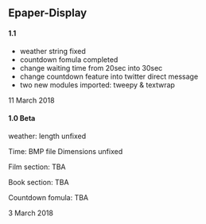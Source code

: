 ## Epaper-Display

#### 1.1 
- weather string fixed
- countdown fomula completed
- change waiting time from 20sec into 30sec
- change countdown feature into twitter direct message
- two new modules imported: tweepy & textwrap

11 March 2018


#### 1.0 Beta 

weather: length unfixed

Time: BMP file Dimensions unfixed

Film section: TBA

Book section: TBA

Countdown fomula: TBA


3 March 2018
